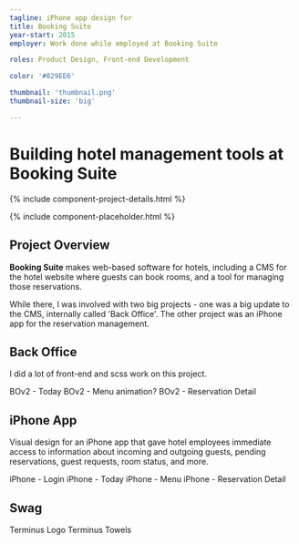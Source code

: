 ```yaml
---
tagline: iPhone app design for 
title: Booking Suite
year-start: 2015
employer: Work done while employed at Booking Suite

roles: Product Design, Front-end Development

color: '#029EE6'

thumbnail: 'thumbnail.png'
thumbnail-size: 'big'

---
```


# Building hotel management tools at **Booking Suite**

{% include component-project-details.html %}

{% include component-placeholder.html %}

## Project Overview
**Booking Suite** makes web-based software for hotels, including a CMS for the hotel website where guests can book rooms, and a tool for managing those reservations.

While there, I was involved with two big projects - one was a big update to the CMS, internally called 'Back Office'. The other project was an iPhone app for the reservation management.

## Back Office

I did a lot of front-end and scss work on this project.

BOv2 - Today
BOv2 - Menu animation?
BOv2 - Reservation Detail

## iPhone App

Visual design for an iPhone app that gave hotel employees immediate access to information about incoming and outgoing guests, pending reservations, guest requests, room status, and more.

iPhone - Login
iPhone - Today
iPhone - Menu
iPhone - Reservation Detail

## Swag

Terminus Logo
Terminus Towels
